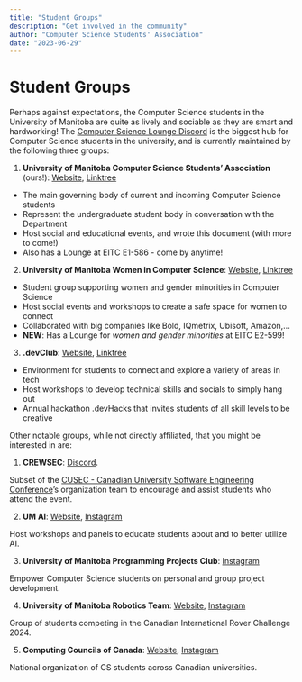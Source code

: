 ```yaml
---
title: "Student Groups"
description: "Get involved in the community"
author: "Computer Science Students' Association"
date: "2023-06-29"
---
```


# Student Groups
Perhaps against expectations, the Computer Science students in the University of Manitoba are quite as lively and sociable as they are smart and hardworking! The [Computer Science Lounge Discord](https://discord.umanitobacssa.ca/) is the biggest hub for Computer Science students in the university, and is currently maintained by the following three groups:

1. **University of Manitoba Computer Science Students’ Association** (ours!): [Website](https://www.umanitobacssa.ca/), [Linktree](https://linktr.ee/umcssa)
- The main governing body of current and incoming Computer Science students
- Represent the undergraduate student body in conversation with the Department
- Host social and educational events, and wrote this document (with more to come!)
- Also has a Lounge at EITC E1-586 - come by anytime!

2. **University of Manitoba Women in Computer Science**: [Website](https://umwics.vercel.app/), [Linktree](https://linktr.ee/umwics)
- Student group supporting women and gender minorities in Computer Science
- Host social events and workshops to create a safe space for women to connect
- Collaborated with big companies like Bold, IQmetrix, Ubisoft, Amazon,...
- **NEW**: Has a Lounge for *women and gender minorities* at EITC E2-599!

3. **.devClub**: [Website](https://devclub.ca/), [Linktree](https://linktr.ee/umdev)
- Environment for students to connect and explore a variety of areas in tech
- Host workshops to develop technical skills and socials to simply hang out
- Annual hackathon .devHacks that invites students of all skill levels to be creative

Other notable groups, while not directly affiliated, that you might be interested in are:

1. **CREWSEC**: [Discord](https://discord.gg/xBzHbhYXNh).

Subset of the [CUSEC - Canadian University Software Engineering Conference](https://www.instagram.com/cusecofficial/)’s organization team to encourage and assist students who attend the event.

2. **UM AI**: [Website](https://umai.pro/), [Instagram](https://www.instagram.com/uofm_ai/)

Host workshops and panels to educate students about and to better utilize AI.

3. **University of Manitoba Programming Projects Club**: [Instagram](https://www.instagram.com/uofmppc/)

Empower Computer Science students on personal and group project development.

4. **University of Manitoba Robotics Team**: [Website](https://umrt.ca/), [Instagram](https://www.instagram.com/umroboticsteam/)

Group of students competing in the Canadian International Rover Challenge 2024.

5. **Computing Councils of Canada**: [Website](https://www.ccubed.dev/), [Instagram](https://www.instagram.com/ccubed_dev/)

National organization of CS students across Canadian universities.

